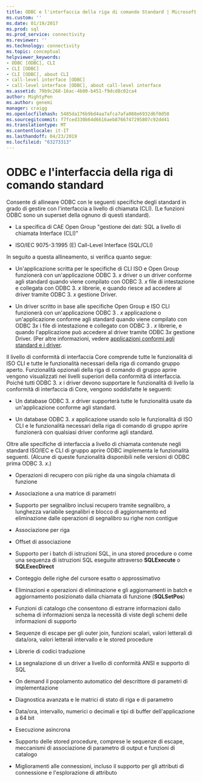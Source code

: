 ```yaml
---
title: ODBC e l'interfaccia della riga di comando Standard | Microsoft Docs
ms.custom: ''
ms.date: 01/19/2017
ms.prod: sql
ms.prod_service: connectivity
ms.reviewer: ''
ms.technology: connectivity
ms.topic: conceptual
helpviewer_keywords:
- ODBC [ODBC], CLI
- CLI [ODBC]
- CLI [ODBC], about CLI
- call-level interface [ODBC]
- call-level interface [ODBC], about call-level interface
ms.assetid: 79b9c268-16ac-4b80-b451-f9dcd8c02ca4
author: MightyPen
ms.author: genemi
manager: craigg
ms.openlocfilehash: 5485da176b9bd4aa7afca7afa088e6932d6f0d58
ms.sourcegitcommit: f7fced330b64d6616aeb8766747295807c92dd41
ms.translationtype: MT
ms.contentlocale: it-IT
ms.lasthandoff: 04/23/2019
ms.locfileid: "63273313"
---
```

# <a name="odbc-and-the-standard-cli"></a>ODBC e l'interfaccia della riga di comando standard
Consente di allineare ODBC con le seguenti specifiche degli standard in grado di gestire con l'interfaccia a livello di chiamata (CLI). (Le funzioni ODBC sono un superset della ognuno di questi standard).  
  
-   La specifica di CAE Open Group "gestione dei dati: SQL a livello di chiamata Interface (CLI)"  
  
-   ISO/IEC 9075-3:1995 (E) Call-Level Interface (SQL/CLI)  
  
 In seguito a questa allineamento, si verifica quanto segue:  
  
-   Un'applicazione scritta per le specifiche di CLI ISO e Open Group funzionerà con un'applicazione ODBC 3. *x* driver o un driver conforme agli standard quando viene compilato con ODBC 3. *x* file di intestazione e collegata con ODBC 3. *x* librerie, e quando riesce ad accedere al driver tramite ODBC 3. *x* gestione Driver.  
  
-   Un driver scritto in base alle specifiche Open Group e ISO CLI funzionerà con un'applicazione ODBC 3 *. x* applicazione o un'applicazione conforme agli standard quando viene compilato con ODBC 3*x* i file di intestazione e collegato con ODBC 3 *. x* librerie, e quando l'applicazione può accedere al driver tramite ODBC 3*x* gestione Driver. (Per altre informazioni, vedere [applicazioni conformi agli standard e i driver](../../odbc/reference/develop-app/standards-compliant-applications-and-drivers.md).  
  
 Il livello di conformità di interfaccia Core comprende tutte le funzionalità di ISO CLI e tutte le funzionalità necessari della riga di comando gruppo aperto. Funzionalità opzionali della riga di comando di gruppo aprire vengono visualizzati nei livelli superiori della conformità di interfaccia. Poiché tutti ODBC 3. *x* i driver devono supportare le funzionalità di livello la conformità di interfaccia di Core, vengono soddisfatte le seguenti:  
  
-   Un database ODBC 3. *x* driver supporterà tutte le funzionalità usate da un'applicazione conforme agli standard.  
  
-   Un database ODBC 3. *x* applicazione usando solo le funzionalità di ISO CLI e le funzionalità necessari della riga di comando di gruppo aprire funzionerà con qualsiasi driver conforme agli standard.  
  
 Oltre alle specifiche di interfaccia a livello di chiamata contenute negli standard ISO/IEC e CLI di gruppo aprire ODBC implementa le funzionalità seguenti. (Alcune di queste funzionalità disponibili nelle versioni di ODBC prima ODBC 3. *x*.)  
  
-   Operazioni di recupero con più righe da una singola chiamata di funzione  
  
-   Associazione a una matrice di parametri  
  
-   Supporto per segnalibro inclusi recupero tramite segnalibro, a lunghezza variabile segnalibri e blocco di aggiornamento ed eliminazione dalle operazioni di segnalibro su righe non contigue  
  
-   Associazione per riga  
  
-   Offset di associazione  
  
-   Supporto per i batch di istruzioni SQL, in una stored procedure o come una sequenza di istruzioni SQL eseguite attraverso **SQLExecute** o **SQLExecDirect**  
  
-   Conteggio delle righe del cursore esatto o approssimativo  
  
-   Eliminazioni e operazioni di eliminazione e gli aggiornamenti in batch e aggiornamento posizionato dalla chiamata di funzione (**SQLSetPos**)  
  
-   Funzioni di catalogo che consentono di estrarre informazioni dallo schema di informazioni senza la necessità di viste degli schemi delle informazioni di supporto  
  
-   Sequenze di escape per gli outer join, funzioni scalari, valori letterali di data/ora, valori letterali intervallo e le stored procedure  
  
-   Librerie di codici traduzione  
  
-   La segnalazione di un driver a livello di conformità ANSI e supporto di SQL  
  
-   On demand il popolamento automatico del descrittore di parametri di implementazione  
  
-   Diagnostica avanzata e le matrici di stato di riga e di parametro  
  
-   Data/ora, intervallo, numerici o decimali e tipi di buffer dell'applicazione a 64 bit  
  
-   Esecuzione asincrona  
  
-   Supporto delle stored procedure, comprese le sequenze di escape, meccanismi di associazione di parametro di output e funzioni di catalogo  
  
-   Miglioramenti alle connessioni, incluso il supporto per gli attributi di connessione e l'esplorazione di attributo
